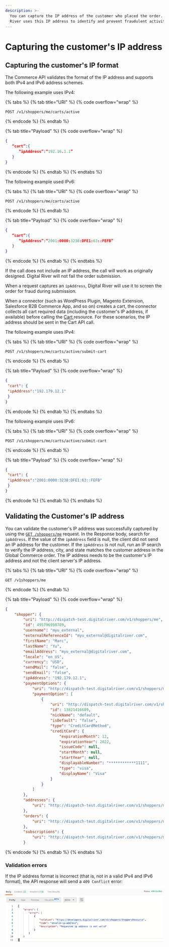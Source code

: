```yaml
---
description: >-
  You can capture the IP address of the customer who placed the order.  Digital
  River uses this IP address to identify and prevent fraudulent activities.
---
```


# Capturing the customer's IP address

## Capturing the customer's IP format&#x20;

The Commerce API validates the format of the IP address and supports both IPv4 and IPv6 address schemes.

The following example uses IPv4:

{% tabs %}
{% tab title="URI" %}
{% code overflow="wrap" %}
```http
POST /v1/shoppers/me/carts/active
```
{% endcode %}
{% endtab %}

{% tab title="Payload" %}
{% code overflow="wrap" %}
```json
{
   “cart”:{
      “ipAddress”:“192.16.1.1”
   }
}
```
{% endcode %}
{% endtab %}
{% endtabs %}

The following example used IPv6:

{% tabs %}
{% tab title="URI" %}
{% code overflow="wrap" %}
```http
POST /v1/shoppers/me/carts/active
```
{% endcode %}
{% endtab %}

{% tab title="Payload" %}
{% code overflow="wrap" %}
```json
{
   “cart”:{
      “ipAddress”:“2001:0000:3238:DFE1:63::FEFB”
   }
}
```
{% endcode %}
{% endtab %}
{% endtabs %}

If the call does not include an IP address, the call will work as originally designed. Digital River will not fail the order submission.

When a request captures an `ipAddress`, Digital River will use it to screen the order for fraud during submission.

When a connector (such as WordPress Plugin, Magento Extension, Salesforce B2B Commerce App, and so on) creates a cart, the connector collects all cart required data (including the customer's IP address, if available) before calling the [Cart ](https://www.digitalriver.com/docs/commerce-api-reference/#tag/Apply-Shopper)resource. For these scenarios, the IP address should be sent in the Cart API call.

The following example uses IPv4:

{% tabs %}
{% tab title="URI" %}
{% code overflow="wrap" %}
```http
POST /v1/shoppers/me/carts/active/submit-cart
```
{% endcode %}
{% endtab %}

{% tab title="Payload" %}
{% code overflow="wrap" %}
```json
{
 "cart": {
 "ipAddress":"192.179.12.1"
 }
}
```
{% endcode %}
{% endtab %}
{% endtabs %}

The following example uses IPv6:

{% tabs %}
{% tab title="URI" %}
{% code overflow="wrap" %}
```http
POST /v1/shoppers/me/carts/active/submit-cart
```
{% endcode %}
{% endtab %}

{% tab title="Payload" %}
{% code overflow="wrap" %}
```json
{
 "cart": {
 "ipAddress":"2001:0000:3238:DFE1:63::FEFB"
 }
}
```
{% endcode %}
{% endtab %}
{% endtabs %}

## Validating the Customer's IP address

You can validate the customer's IP address was successfully captured by using the [`GET /shoppers/me`](https://www.digitalriver.com/docs/commerce-api-reference/#tag/Shoppers/paths/\~1v1\~1shoppers\~1me/get) request. In the Response body, search for `ipAddress`. If the value of the `ipAddress` field is null, the client did not send an IP address for the customer. If the `ipAddress` is not null, run an IP search to verify the IP address, city, and state matches the customer address in the Global Commerce order. The IP address needs to be the customer's IP address and not the client server's IP address.

{% tabs %}
{% tab title="URI" %}
{% code overflow="wrap" %}
```http
GET /v1shoppers/me 
```
{% endcode %}
{% endtab %}

{% tab title="Payload" %}
{% code overflow="wrap" %}
```json
{
    "shopper": {
        "uri": "http://dispatch-test.digitalriver.com/v1/shoppers/me",
        "id": 495796950789,
        "username": "myu_external",
        "externalReferenceId": "myu_external@digitalriver.com",
        "firstName": "Marc",
        "lastName": "Yu",
        "emailAddress": "myu_external@digitalriver.com",
        "locale": "en_US",
        "currency": "USD",
        "sendMail": "false",
        "sendEmail": "false",
        "ipAddress": "192.179.12.1",
        "paymentOptions": {
            "uri": "http://dispatch-test.digitalriver.com/v1/shoppers/me/payment-options",
            "paymentOption": [
                {
                    "uri": "http://dispatch-test.digitalriver.com/v1/shoppers/me/payment-options/13821416689",
                    "id": 13821416689,
                    "nickName": "default",
                    "isDefault": "false",
                    "type": "CreditCardMethod",
                    "creditCard": {
                        "expirationMonth": 12,
                        "expirationYear": 2022,
                        "issueCode": null,
                        "startMonth": null,
                        "startYear": null,
                        "displayableNumber": "************1111",
                        "type": "visa",
                        "displayName": "Visa"
                    }
                }
            ]
        },
        "addresses": {
            "uri": "http://dispatch-test.digitalriver.com/v1/shoppers/me/addresses"
        },
        "orders": {
            "uri": "http://dispatch-test.digitalriver.com/v1/shoppers/me/orders"
        },
        "subscriptions": {
            "uri": "http://dispatch-test.digitalriver.com/v1/shoppers/me/subscriptions"
        }
```
{% endcode %}
{% endtab %}
{% endtabs %}

### Validation errors

If the IP address format is incorrect (that is, not in a valid IPv4 and IPv6 format), the API response will send a `409 Conflict` error:

![409 Conflict error](<../../.gitbook/assets/409-conflict-error-invalid-ip-address (2).png>)
